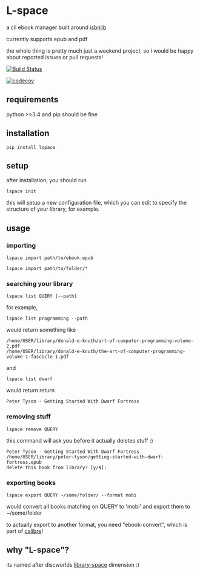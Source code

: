 # L-space

a cli ebook manager built around [isbnlib](https://github.com/xlcnd/isbnlib)

currently supports epub and pdf


the whole thing is pretty much just a weekend project, so i would be happy about reported issues or pull requests!

[![Build Status](https://travis-ci.org/puhoy/lspace.svg?branch=master)](https://travis-ci.org/puhoy/lspace)

[![codecov](https://codecov.io/gh/puhoy/lspace/branch/master/graph/badge.svg)](https://codecov.io/gh/puhoy/lspace)

## requirements

python >=3.4 and pip should be fine


## installation

`pip install lspace`


## setup 

after installation, you should run

`lspace init`

this will setup a new configuration file, which you can edit to specify the structure of your library, for example.


## usage

### importing

`lspace import path/to/ebook.epub`

`lspace import path/to/folder/*`

### searching your library

`lspace list QUERY [--path]`

for example, 

`lspace list programming --path`

would return something like

    /home/USER/library/donald-e-knuth/art-of-computer-programming-volume-2.pdf
    /home/USER/library/donald-e-knuth/the-art-of-computer-programming-volume-1-fascicle-1.pdf

and 

`lspace list dwarf`

would return return

    Peter Tyson - Getting Started With Dwarf Fortress

### removing stuff

`lspace remove QUERY`

this command will ask you before it actually deletes stuff :)

    Peter Tyson - Getting Started With Dwarf Fortress
    /home/USER/library/peter-tyson/getting-started-with-dwarf-fortress.epub
    delete this book from library? [y/N]:

### exporting books


`lspace export QUERY ~/some/folder/ --format mobi`

would convert all books matching on QUERY to 'mobi' and export them to ~/some/folder

to actually export to another format, you need "ebook-convert", which is part of [calibre](https://calibre-ebook.com/)!

## why "L-space"?

its named after discworlds [library-space](https://en.wikipedia.org/wiki/List_of_dimensions_of_the_Discworld#L-space) dimension :)